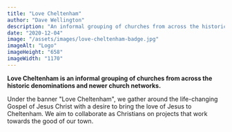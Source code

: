 ```yaml
---
title: "Love Cheltenham"
author: "Dave Wellington"
description: "An informal grouping of churches from across the historic denominations and newer church networks."
date: "2020-12-04"
image: "/assets/images/love-cheltenham-badge.jpg"
imageAlt: "Logo"
imageHeight: "658"
imageWidth: "1170"
---
```


**Love Cheltenham is an informal grouping of churches from across the historic denominations and newer church networks.**

Under the banner "Love Cheltenham", we gather around the life-changing Gospel of Jesus Christ with a desire to bring the love of Jesus to Cheltenham. We aim to collaborate as Christians on projects that work towards the good of our town.
